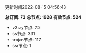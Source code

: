 更新时间2022-08-15 04:56:48

**总订阅: 73**
**总节点: 1928**
**有效节点: 524**
- v2ray节点: 75
- ss节点: 331
- trojan节点: 117
- ssr节点: 1
